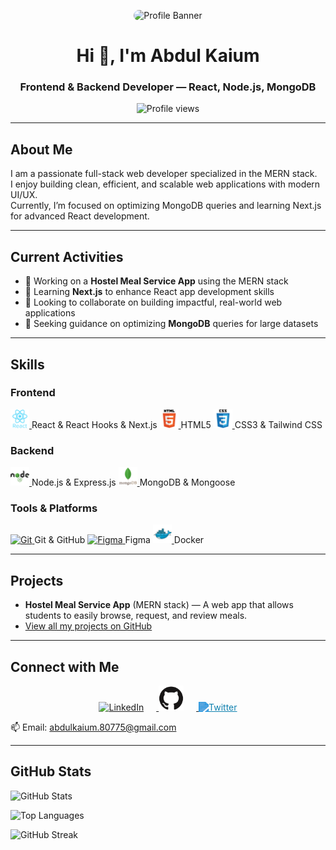 <!-- Banner Image -->
<p align="center">
  <img 
    src="https://github.com/user-attachments/assets/9714486e-bc90-4cdc-be7b-dcf5f7dfcbeb" 
    alt="Profile Banner" 
    width="900" 
    style="max-width: 100%; height: auto; border-radius: 10px;" 
  />
</p>

<h1 align="center">Hi 👋, I'm Abdul Kaium</h1>
<h3 align="center">Frontend & Backend Developer — React, Node.js, MongoDB</h3>

<p align="center"> 
  <img 
    src="https://komarev.com/ghpvc/?username=abdulkaium775&label=Profile%20views&color=0e75b6&style=flat" 
    alt="Profile views" 
    width="150" 
    height="25" 
  /> 
</p>

---

## About Me

I am a passionate full-stack web developer specialized in the MERN stack.  
I enjoy building clean, efficient, and scalable web applications with modern UI/UX.  
Currently, I’m focused on optimizing MongoDB queries and learning Next.js for advanced React development.

---

## Current Activities

- 🔭 Working on a **Hostel Meal Service App** using the MERN stack  
- 🌱 Learning **Next.js** to enhance React app development skills  
- 👯 Looking to collaborate on building impactful, real-world web applications  
- 🤝 Seeking guidance on optimizing **MongoDB** queries for large datasets  

---

## Skills

### Frontend  
<a href="https://reactjs.org/" target="_blank" rel="noreferrer">
  <img src="https://raw.githubusercontent.com/devicons/devicon/master/icons/react/react-original-wordmark.svg" alt="React" width="30" height="30"/>
</a> React & React Hooks & Next.js  
<a href="https://developer.mozilla.org/en-US/docs/Web/HTML" target="_blank" rel="noreferrer">
  <img src="https://raw.githubusercontent.com/devicons/devicon/master/icons/html5/html5-original-wordmark.svg" alt="HTML5" width="30" height="30"/>
</a> HTML5  
<a href="https://developer.mozilla.org/en-US/docs/Web/CSS" target="_blank" rel="noreferrer">
  <img src="https://raw.githubusercontent.com/devicons/devicon/master/icons/css3/css3-original-wordmark.svg" alt="CSS3" width="30" height="30"/>
</a> CSS3 & Tailwind CSS  

### Backend  
<a href="https://nodejs.org" target="_blank" rel="noreferrer">
  <img src="https://raw.githubusercontent.com/devicons/devicon/master/icons/nodejs/nodejs-original-wordmark.svg" alt="Node.js" width="30" height="30"/>
</a> Node.js & Express.js  
<a href="https://www.mongodb.com" target="_blank" rel="noreferrer">
  <img src="https://raw.githubusercontent.com/devicons/devicon/master/icons/mongodb/mongodb-original-wordmark.svg" alt="MongoDB" width="30" height="30"/>
</a> MongoDB & Mongoose  

### Tools & Platforms  
<a href="https://git-scm.com/" target="_blank" rel="noreferrer">
  <img src="https://www.vectorlogo.zone/logos/git-scm/git-scm-icon.svg" alt="Git" width="30" height="30"/>
</a> Git & GitHub  
<a href="https://www.figma.com/" target="_blank" rel="noreferrer">
  <img src="https://www.vectorlogo.zone/logos/figma/figma-icon.svg" alt="Figma" width="30" height="30"/>
</a> Figma  
<a href="https://www.docker.com/" target="_blank" rel="noreferrer">
  <img src="https://raw.githubusercontent.com/devicons/devicon/master/icons/docker/docker-original.svg" alt="Docker" width="30" height="30"/>
</a> Docker  

---

## Projects

- **Hostel Meal Service App** (MERN stack) — A web app that allows students to easily browse, request, and review meals.  
- [View all my projects on GitHub](https://github.com/abdulkaium775)  

---

## Connect with Me

<p align="center">
  <a href="https://linkedin.com/in/abdulkaium-dev" target="_blank" rel="noreferrer">
    <img 
      src="https://raw.githubusercontent.com/rahuldkjain/github-profile-readme-generator/master/src/images/icons/Social/linked-in-alt.svg" 
      alt="LinkedIn" 
      width="40" 
      height="40"
      style="margin-right: 20px;"
    />
  </a>
  <a href="https://github.com/abdulkaium775" target="_blank" rel="noreferrer">
    <img 
      src="https://raw.githubusercontent.com/devicons/devicon/master/icons/github/github-original.svg" 
      alt="GitHub" 
      width="40" 
      height="40"
      style="margin-right: 20px;"
    />
  </a>
  <a href="https://twitter.com/abdulkaium775" target="_blank" rel="noreferrer">
    <img 
      src="https://cdn.jsdelivr.net/npm/simple-icons@v9/icons/twitter.svg" 
      alt="Twitter" 
      width="40" 
      height="40"
      style="filter: invert(24%) sepia(85%) saturate(2683%) hue-rotate(177deg) brightness(92%) contrast(89%);"
    />
  </a>
</p>

📫 Email: abdulkaium.80775@gmail.com

---

## GitHub Stats

<p align="left">
  <img 
    src="https://github-readme-stats.vercel.app/api?username=abdulkaium775&show_icons=true&locale=en&theme=default" 
    alt="GitHub Stats" 
    width="450" 
  />
</p>

<p align="left">
  <img 
    src="https://github-readme-stats.vercel.app/api/top-langs/?username=abdulkaium775&layout=compact&theme=default" 
    alt="Top Languages" 
    width="300" 
  />
</p>

<p align="left">
  <img 
    src="https://github-readme-streak-stats.herokuapp.com/?user=abdulkaium775&theme=default" 
    alt="GitHub Streak" 
    width="450" 
  />
</p>
